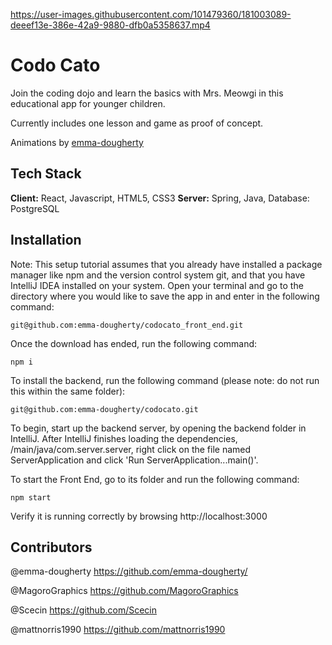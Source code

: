 https://user-images.githubusercontent.com/101479360/181003089-deeef13e-386e-42a9-9880-dfb0a5358637.mp4



# Codo Cato

Join the coding dojo and learn the basics with Mrs. Meowgi in this educational app for younger children. 

Currently includes one lesson and game as proof of concept.

Animations by [emma-dougherty](https://github.com/emma-dougherty/)

## Tech Stack

**Client:** React, Javascript, HTML5, CSS3 **Server:** Spring, Java, Database: PostgreSQL

## Installation

Note: This setup tutorial assumes that you already have installed a package manager like npm and the version control system git, and that you have IntelliJ IDEA installed on your system. Open your terminal and go to the directory where you would like to save the app in and enter in the following command:

  ``git@github.com:emma-dougherty/codocato_front_end.git``
 
Once the download has ended, run the following command:

  ``npm i``
  
To install the backend, run the following command (please note: do not run this within the same folder):

`` git@github.com:emma-dougherty/codocato.git ``

To begin, start up the backend server, by opening the backend folder in IntelliJ. After IntelliJ finishes loading the dependencies, /main/java/com.server.server, right click on the file named ServerApplication and click 'Run ServerApplication...main()'.

To start the Front End, go to its folder and run the following command:

`` npm start ``

Verify it is running correctly by browsing http://localhost:3000

## Contributors

@emma-dougherty https://github.com/emma-dougherty/

@MagoroGraphics https://github.com/MagoroGraphics

@Scecin https://github.com/Scecin

@mattnorris1990 https://github.com/mattnorris1990
  
